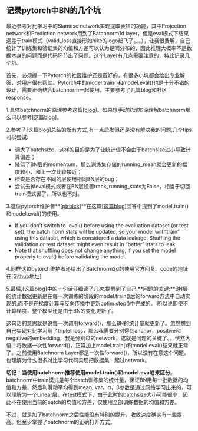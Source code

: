 ## 记录pytorch中BN的几个坑

最近参考对比学习中的Siamese network实现提取表征的功能，其中Projection network和Prediction network用到了Batchnorm1d layer，但是eval模式下结果远差于train模式（valid_loss直接形如nike的logo起飞了。。。），让我很费解，自己统计了训练集和验证集的均值和方差可以认为是同分布的，因此推理大概率不是数据本身的问题而是代码环节出了问题。这个Layer有几点需要注意的，特此记录几个坑。

首先，必须提一下Pytorch的社区维护还是蛮好的，有很多小坑都会给出专业解答，对用户很有帮助。Pytorch中的model.train()和model.eval()也是十分不错的设计，需要正确结合batchnorm一起使用。主要参考了几篇blog和社区response。

1.具体batchnorm的原理参考这篇[[blog]](https://zhuanlan.zhihu.com/p/232487440)。如果想手动实现加深理解batchnorm那么可以参考[[这篇blog]](https://www.jianshu.com/p/2b94da24af3b)。

2.参考了[[这篇blog]](https://cloud.tencent.com/developer/article/1725409)总结的所有方式,有一点启发但还是没有解决我的问题,几个tips可以尝试:

- 调大了batchsize，这样的目的是为了让统计值不会由于batchsize过小导致计算偏差；
- 降低了BN层的momentum，那么训练集存储的running_mean就会更新的幅度较小，和上一次比较接近；
- 检查是否存在不同的层使用相同BN层的bug；
- 尝试去掉eval模式或者在BN层设置track_running_stats为False，相当于切回train模式罢了，所以也不对。


3.这位pytorch维护者**[[ptrblck]](https://discuss.pytorch.org/u/ptrblck)**在这篇[[这篇blog]](https://discuss.pytorch.org/t/using-dataloader-yields-different-results-for-shuffle-true-false/59375/6)回答中提到了model.train()和model.eval()的使用。

- If you don’t switch to .eval() before using the evaluation dataset (or test set), the batch norm stats will be updated, so your model will “train” using this dataset, which is considered a data leakage.
Shuffling the validation or test dataset might even result in “better” stats to leak.
- Note that shuffling does not change anything, if you set the model properly to eval() before validating the model.

4.同样这位pytorch维护者还给出了Batchnorm2d的使用官方回复。code的地址在[[Github地址]](https://github.com/ptrblck/pytorch_misc/blob/master/batch_norm_manual.py#L62)

5.最后,[[这篇blog]](https://blog.csdn.net/qq_38556984/article/details/105662342)中的一句话仔细读了几次,提醒到了自己.**问题的关键:**BN层的统计数据更新是在每一次训练的阶段的model.train()后的forward方法中自动实现的,而不是在梯度计算与反向传播中更新optim.step()中完成的。
所以说即使不计算梯度，整个模型还是由于BN的变化更新了。

这句话的意思就是说每一次调用forward()，那么BN的统计量就更新了。忽然想到自己实现对比学习用了triplet loss，那么我需要分别得到anchor，positive和negative的embedding，我是分别过的network，这就是问题的关键了。。恍然大悟！将数据一次性forword()，正常加上model.train()和model.eval()结果就正常了。之前使用Batchnorm Layer都是一次性forward()，所以没有在意这个问题。也理解为什么很多对比学习代码实现把数据集一起过network。

**切记：当使用batchnorm推荐使用model.train()和model.eval()来区分**。batchnorm中train模式是每个batch训练集的统计量，保证BN用每一批数据的均值和方差，然后利滑动平均得到mean, var。α，β参数是通过网络学习出来的，可以理解为一个Linear层。在test模式下，由于此时的batchsize大小可能很小，因此不在使用当前的batch的均值和方差，仅使用全部训练数据的均值和方差。

不过，就是加了batchnorm之后性能没有特别的提升，收敛速度确实有一些提高。但至少掌握了batchnorm的正确打开方式。






















































  
